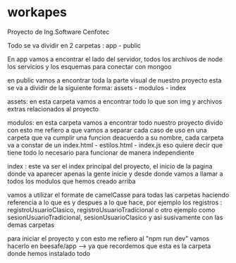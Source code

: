 # workapes
Proyecto de Ing.Software Cenfotec

Todo se va dividir en 2 carpetas : app - public

En app vamos a encontrar el lado del servidor, todos los archivos de node
los servicios y los esquemas para conectar con mongoo

en public vamos a encontrar toda la parte visual de nuestro proyecto
esta se va a dividir de la siguiente forma: assets - modulos - index

assets: en esta carpeta vamos a encontrar todo lo que son img
 	y archivos extras relacionados al proyecto

modulos: en esta carpeta vamos a encontrar todo nuestro proyecto divido
	con esto me refiero a que vamos a separar cada caso de uso en una carpeta
	que va cumplir una funcion deacuerdo a su nombre, cada carpeta va a constar de
	un index.html - estilos.html - index.js   eso quiere decir que tiene todo lo
	necesario para funcionar de manera independiente

index : este va ser el index principal del proyecto, el inicio de la pagina
	donde va aparecer apenas la gente inicie y desde donde vamos a llamar
	a todos los modulos que hemos creado arriba

vamos a utilizar el formate de camelCasse para todas las carpetas
haciendo referencia a lo que es y despues a lo que hace, 
por ejemplo los registros : registroUsuarioClasico, registroUsuarioTradicional o otro ejemplo
como sesionUsuarioTradicional, sesionUsuarioClasico y asi susivamente con las demas carpetas

para iniciar el proyecto y con esto me refiero al "npm run dev" vamos hacerlo en 
beesafe/app   --> ya que recordemos que esta es la carpeta donde hemos instalado todo

